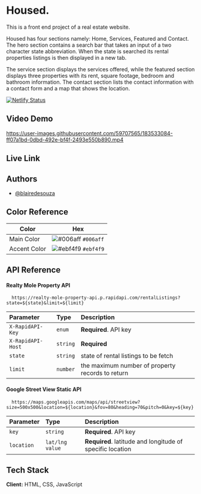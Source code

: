 
# Housed.

This is a front end project of a real estate website.

Housed has four sections namely: Home, Services, Featured and Contact.
The hero section contains a search bar that takes an input of a two 
character state abbreviation. When the state is searched its rental properties
listings is then displayed in a new tab.

The service section displays the services offered, while the featured section
displays three properties with its rent, square footage, bedroom and bathroom information.
The contact section lists the contact information with a contact form
and a map that shows the location.

[![Netlify Status](https://api.netlify.com/api/v1/badges/e430e7de-b664-417d-a285-b565560005af/deploy-status)](https://app.netlify.com/sites/jocular-cocada-64643d/deploys)

## Video Demo
https://user-images.githubusercontent.com/59707565/183533084-ff07a1bd-0dbd-492e-bf4f-2493e550b890.mp4


## Live Link




## Authors

- [@blairedesouza](https://github.com/blairesc)
## Color Reference

| Color             | Hex                                                                |
| ----------------- | ------------------------------------------------------------------ |
| Main Color | ![#006aff](https://via.placeholder.com/15/006aff/006aff.png) `#006aff`|
| Accent Color| ![#ebf4f9](https://via.placeholder.com/15/ebf4f9/ebf4f9.png) `#ebf4f9`|

## API Reference

#### Realty Mole Property API

```http
  https://realty-mole-property-api.p.rapidapi.com/rentalListings?state=${state}&limit=${limit}
```

| Parameter | Type     | Description                |
| :-------- | :------- | :------------------------- |
| `X-RapidAPI-Key` | `enum` | **Required**. API key |
| `X-RapidAPI-Host` | `string` | **Required** |
| `state` | `string` | state of rental listings to be fetch |
| `limit` | `number` | the maximum number of property records to return  |


#### Google Street View Static API

```http
  https://maps.googleapis.com/maps/api/streetview?size=500x500&location=${location}&fov=80&heading=70&pitch=0&key=${key}
```

| Parameter | Type     | Description                       |
| :-------- | :------- | :-------------------------------- |
| `key`      | `string` | **Required**. API key |
| `location` | `lat/lng value` | **Required**. latitude and longitude of specific location |




## Tech Stack

**Client:** HTML, CSS, JavaScript
